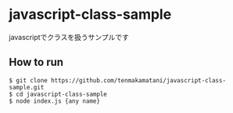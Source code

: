 # javascript-class-sample
javascriptでクラスを扱うサンプルです
## How to run
```
$ git clone https://github.com/tenmakamatani/javascript-class-sample.git
$ cd javascript-class-sample
$ node index.js {any name}
```